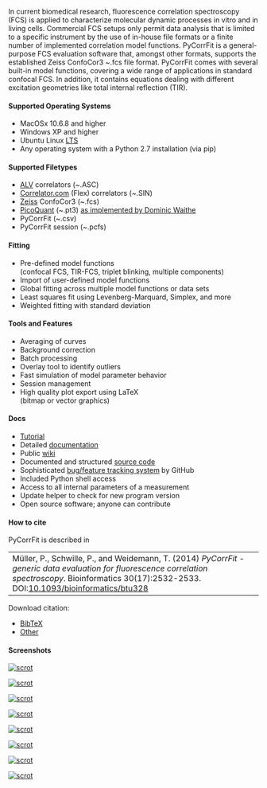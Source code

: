 In current biomedical research, fluorescence correlation spectroscopy (FCS) is  applied
to characterize molecular dynamic processes in vitro and in living cells.  Commercial
FCS setups only permit data analysis that is limited to  a specific instrument by
the use of in-house file formats or a  finite number of implemented correlation
model functions. PyCorrFit is a general-purpose FCS evaluation software that,
amongst other formats, supports the established Zeiss ConfoCor3 ~.fcs  file format.
PyCorrFit comes with several built-in model functions, covering a wide range of
applications in standard confocal FCS. In addition, it contains equations dealing
with different excitation geometries like total internal reflection (TIR).

#### Supported Operating Systems
- MacOSx 10.6.8 and higher
- Windows XP and higher
- Ubuntu Linux [LTS](https://wiki.ubuntu.com/LTS)
- Any operating system with a Python 2.7 installation (via pip)


#### Supported Filetypes
- [ALV](http://www.alvgmbh.de/) correlators (~.ASC)  
- [Correlator.com](http://correlator.com/) (Flex) correlators (~.SIN) 
- [Zeiss](http://microscopy.zeiss.com/microscopy/en_us/products/confocal-microscopes.html) ConfoCor3 (~.fcs)
- [PicoQuant](http://www.picoquant.com/) (~.pt3) [as implemented by Dominic Waithe](https://github.com/dwaithe/FCS_viewer)
- PyCorrFit (~.csv)
- PyCorrFit session (~.pcfs)


#### Fitting
- Pre-defined model functions    
  (confocal FCS, TIR-FCS, triplet blinking, multiple components)
- Import of user-defined model functions 
- Global fitting across multiple model functions or data sets
- Least squares fit using Levenberg-Marquard, Simplex, and more
- Weighted fitting with standard deviation


#### Tools and Features
- Averaging of curves
- Background correction
- Batch processing
- Overlay tool to identify outliers
- Fast simulation of model parameter behavior
- Session management
- High quality plot export using LaTeX  
  (bitmap or vector graphics)


#### Docs
- [Tutorial](https://github.com/paulmueller/PyCorrFit/wiki/Tutorial)
- Detailed [documentation](https://github.com/paulmueller/PyCorrFit/wiki/PyCorrFit_doc.pdf)
- Public [wiki](https://github.com/paulmueller/PyCorrFit/wiki)
- Documented and structured [source code](https://github.com/paulmueller/PyCorrFit/tree/master)
- Sophisticated [bug/feature tracking system](https://github.com/paulmueller/PyCorrFit/issues?state=open) by GitHub
- Included Python shell access
- Access to all internal parameters of a measurement
- Update helper to check for new program version
- Open source software; anyone can contribute


#### How to cite
PyCorrFit is described in

|      |
|:-----|
|Müller, P., Schwille, P., and Weidemann, T. (2014) *PyCorrFit - generic data evaluation for fluorescence correlation spectroscopy*. Bioinformatics 30(17):2532-2533. DOI:[10.1093/bioinformatics/btu328](http://dx.doi.org/10.1093/bioinformatics/btu328)|

Download citation: 
- [BibTeX](./cite/PyCorrFit.bib)
- [Other](http://bioinformatics.oxfordjournals.org/citmgr?gca=bioinfo%3B30%2F17%2F2532)


#### Screenshots
[ ![scrot](./images/Screenshot_Desktop_Win.png) ](./images/Screenshot_Desktop_Win.png "Desktop (Windows)")

[ ![scrot](./images/Screenshot_Desktop_Mac.png) ](./images/Screenshot_Desktop_Mac.png "Desktop (Mac OSx)")

[ ![scrot](./images/Screenshot_Desktop.png) ](./images/Screenshot_Desktop.png "Desktop (Ubuntu)")

[ ![scrot](./images/Screenshot_Desktop_Raspbian_Jessie.png) ](./images/Screenshot_Desktop_Raspbian_Jessie.png "PyCorrFit on the Raspberry Pi!")

[ ![scrot](./images/Screenshot_Main.png) ](./images/Screenshot_Main.png "Main Window")

[ ![scrot](./images/Screenshot_Graphics_output.png) ](./images/Screenshot_Graphics_output.png "Graphics  output  (matplotlib)")

[ ![scrot](./images/Screenshot_Select_curves.png) ](./images/Screenshot_Select_curves.png "Curve  selection")

[ ![scrot](./images/Screenshot_Trace_view.png) ](./images/Screenshot_Trace_view.png "Trace  view")
